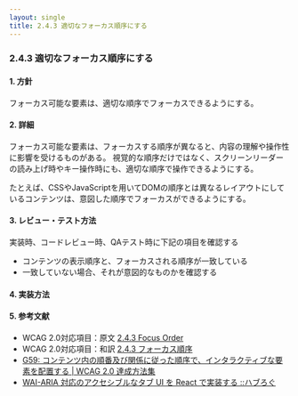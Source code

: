 ```yaml
---
layout: single
title: 2.4.3 適切なフォーカス順序にする
---
```


### 2.4.3 適切なフォーカス順序にする

#### 1. 方針

フォーカス可能な要素は、適切な順序でフォーカスできるようにする。


#### 2. 詳細

フォーカス可能な要素は、フォーカスする順序が異なると、内容の理解や操作性に影響を受けるものがある。
視覚的な順序だけではなく、スクリーンリーダーの読み上げ時やキー操作時にも、適切な順序で操作できるようにする。

たとえば、CSSやJavaScriptを用いてDOMの順序とは異なるレイアウトにしているコンテンツは、意図した順序でフォーカスができるようにする。


#### 3. レビュー・テスト方法

実装時、コードレビュー時、QAテスト時に下記の項目を確認する
- コンテンツの表示順序と、フォーカスされる順序が一致している
- 一致していない場合、それが意図的なものかを確認する

#### 4. 実装方法

#### 5. 参考文献

- WCAG 2.0対応項目：原文 [2.4.3 Focus Order](https://www.w3.org/TR/2008/REC-WCAG20-20081211/#navigation-mechanisms)
- WCAG 2.0対応項目：和訳 [2.4.3 フォーカス順序](https://waic.jp/docs/WCAG20/Overview.html#navigation-mechanisms)
- [G59: コンテンツ内の順番及び関係に従った順序で、インタラクティブな要素を配置する | WCAG 2.0 達成方法集](https://waic.jp/docs/WCAG-TECHS/G59.html)
- [WAI-ARIA 対応のアクセシブルなタブ UI を React で実装する ::ハブろぐ](https://havelog.ayumusato.com/develop/a11y/e678-accessible_tabs_with_react.html)

